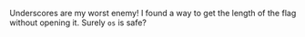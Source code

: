 Underscores are my worst enemy!
I found a way to get the length of the flag without opening it.
Surely `os` is safe?
